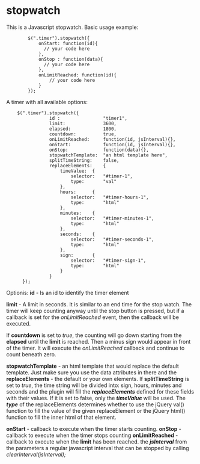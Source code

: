 # stopwatch
This is a Javascript stopwatch.
Basic usage example: 


            $(".timer").stopwatch({
                onStart: function(id){
                  // your code here
                },
                onStop : function(data){
                  // your code here
                },
                onLimitReached: function(id){
                    // your code here
                }
            });

A timer with all available options:

		$(".timer").stopwatch({
                    id :                "timer1",
                    limit:              3600,
                    elapsed:            1800,
                    countdown:          true,                    
                    onLimitReached:     function(id, jsInterval){},
                    onStart:            function(id, jsInterval){},
                    onStop:             function(data){},
                    stopwatchTemplate:  "an html template here",
                    splitTimeString:    false,
                    replaceElements:    {
                        timeValue:  {
                            selector:   "#timer-1",
                            type:       "val"
                        },
                        hours:      {
                            selector:   "#timer-hours-1",
                            type:       "html"
                        },
                        minutes:    {
                            selector:   "#timer-minutes-1",
                            type:       "html"
                        },
                        seconds:    {
                            selector:   "#timer-seconds-1",
                            type:       "html"
                        },
                        sign:       {
                            selector:   "#timer-sign-1",
                            type:       "html"
                        }
                    }
          });
Optionis:
**id** - Is an id to identify the timer element

**limit** - A limit in seconds. It is similar to an end time for the stop watch. The timer will keep counting anyway until the stop button is pressed, but if a callback is set for the *onLimitReached* event, then the callback will be executed. 

If **countdown**  is set to *true*, the counting will go down starting from the **elapsed** until the **limit** is reached. Then a minus sign would appear in front of the timer. It will execute the *onLimitReached* callback and continue to count beneath zero.

**stopwatchTemplate** - an html template that would replace the default template. Just make sure you use the data attributes in there and the **replaceElements** - the default or your own elements.
If **splitTimeString** is set to *true*, the time string will be divided into: sign, hours, minutes and seconds and the plugin will fill the ***replaceElements*** defined for these fields with their values. If it is set to false, only the ***timeValue*** will be used. The ***type*** of the replaceElements determines whether to use the jQuery val() function to fill the value of the given replaceElement or the jQuery html() function to fill the inner html of that element.

**onStart** - callback to execute when the timer starts counting.
**onStop** - callback to execute when the timer stops counting
**onLimitReached** - callback to execute when the **limit** has been reached. 
the ***jsInterval*** from the parameters a regular javascript interval that can be stopped by calling *clearInterval(jsInterval);*
